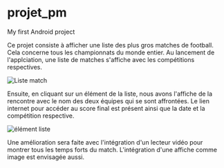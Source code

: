 # projet_pm
My first Android project

Ce projet consiste à afficher une liste des plus gros matches de football. Cela concerne tous les championnats du monde entier.
Au lancement de l'applciation, une liste de matches s'affiche avec les compétitions respectives.

![Liste match](https://user-images.githubusercontent.com/59739762/83953361-3479eb00-a840-11ea-80e8-3bcdd1cb77b5.PNG)

Ensuite, en cliquant sur un élément de la liste, nous avons l'affiche de la rencontre avec le nom des deux équipes qui se sont affrontées.
Le lien internet pour accéder au score final est présent ainsi que la date et la compétition respective.

![élément liste](https://user-images.githubusercontent.com/59739762/83953344-1318ff00-a840-11ea-821c-7014a8a948c3.PNG)

Une amélioration sera faite avec l'intégration d'un lecteur vidéo pour montrer tous les temps forts du match.
L'intégration d'une affiche comme image est envisagée aussi.
